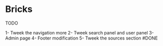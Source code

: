 # Bricks
TODO

1- Tweek the navigation more
2- Tweek search panel and user panel
3- Admin page
4- Footer modification
5- Tweek the sources section                #DONE